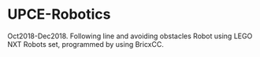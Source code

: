 # UPCE-Robotics
Oct2018-Dec2018. Following line and avoiding obstacles Robot using LEGO NXT Robots set, programmed by using BricxCC.

